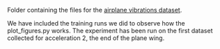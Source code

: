 Folder containing the files for the [airplane vibrations dataset](http://www.nonlinearbenchmark.org/FILES/BENCHMARKS/F16/F16Benchmark.pdf). 

We have included the training runs we did to observe how the plot_figures.py works. The experiment has been run on the first dataset
collected for acceleration 2, the end of the plane wing.